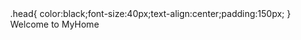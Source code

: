 <html>
  <heah>
    <title>MyHome</title>
    .head{
        color:black;font-size:40px;text-align:center;padding:150px;
    }
  </head>
  <body style="margin:0px;">
    Welcome to MyHome
  </body>
</html>

